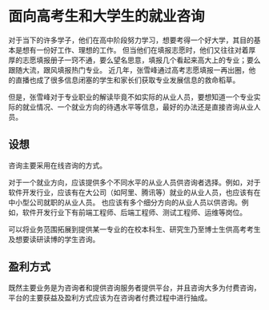 # 面向高考生和大学生的就业咨询

对于当下的许多学子，他们在高中阶段努力学习，想要考得一个好大学，其目的基本是想有一份好工作、理想的工作。
但当他们在填报志愿时，他们又往往对着厚厚的志愿填报册子一窍不通，要么望名思意，填报几个看起来高大上的专业；要么跟随大流，跟风填报热门专业。
近几年，张雪峰通过高考志愿填报一再出圈，他的直播也成了很多信息闭塞的学生和家长们获取专业发展信息的救命稻草。

但是，张雪峰对于专业职业的解读毕竟不如实际的从业人员，要想知道一个专业实际的就业情况、一个就业方向的待遇水平等信息，最好的办法还是直接咨询从业人员。

## 设想

咨询主要采用在线咨询的方式。

对于一个就业方向，应该提供多个不同水平的从业人员供咨询者选择。例如，对于软件开发行业，应该有在大公司（如阿里、腾讯等）就业的从业人员，也应该有在中小型公司就职的从业人员。
也应该有多个细分方向的从业人员以供咨询。例如，软件开发行业下有前端工程师、后端工程师、测试工程师、运维等岗位。

可以将业务范围拓展到提供某一专业的在校本科生、研究生乃至博士生供高考考生及想要读研读博的学生咨询。

## 盈利方式

既然主要业务是为咨询者和提供咨询服务者提供平台，并且咨询大多为付费咨询，平台的主要获益及盈利方式应该为在咨询者付费过程中进行抽成。
